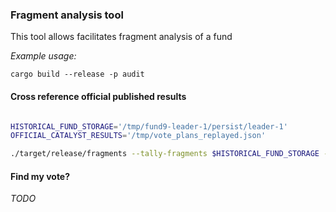 ### Fragment analysis tool

This tool allows facilitates fragment analysis of a fund

*Example usage:*

```
cargo build --release -p audit
```  

#### Cross reference official published results 

```bash

HISTORICAL_FUND_STORAGE='/tmp/fund9-leader-1/persist/leader-1'
OFFICIAL_CATALYST_RESULTS='/tmp/vote_plans_replayed.json'

./target/release/fragments --tally-fragments $HISTORICAL_FUND_STORAGE --active-vote-plans $OFFICIAL_CATALYST_RESULTS

```

#### Find my vote?
*TODO*